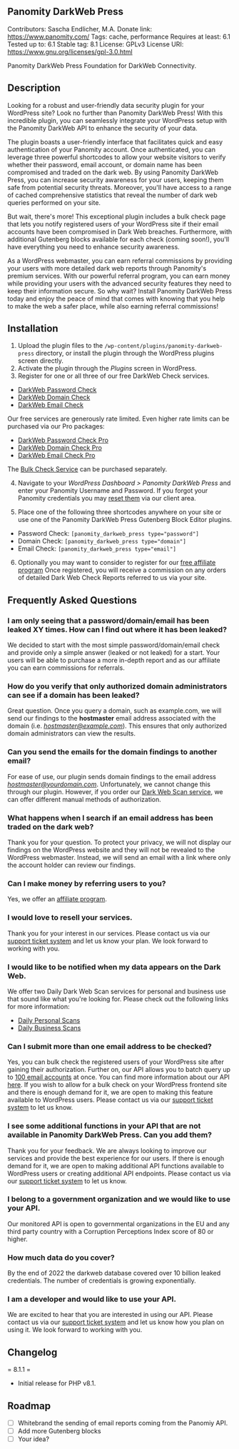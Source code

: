 ## Panomity DarkWeb Press

Contributors: Sascha Endlicher, M.A.
Donate link: https://www.panomity.com/
Tags: cache, performance
Requires at least: 6.1
Tested up to: 6.1
Stable tag: 8.1
License: GPLv3
License URI: https://www.gnu.org/licenses/gpl-3.0.html

Panomity DarkWeb Press Foundation for DarkWeb Connectivity.

## Description

Looking for a robust and user-friendly data security plugin for your WordPress site? Look no further than Panomity DarkWeb Press! With this incredible plugin, you can seamlessly integrate your WordPress setup with the Panomity DarkWeb API to enhance the security of your data.

The plugin boasts a user-friendly interface that facilitates quick and easy authentication of your Panomity account. Once authenticated, you can leverage three powerful shortcodes to allow your website visitors to verify whether their password, email account, or domain name has been compromised and traded on the dark web. By using Panomity DarkWeb Press, you can increase security awareness for your users, keeping them safe from potential security threats. Moreover, you'll have access to a range of cached comprehensive statistics that reveal the number of dark web queries performed on your site.

But wait, there's more! This exceptional plugin includes a bulk check page that lets you notify registered users of your WordPress site if their email accounts have been compromised in Dark Web breaches. Furthermore, with additional Gutenberg blocks available for each check (coming soon!), you'll have everything you need to enhance security awareness.

As a WordPress webmaster, you can earn referral commissions by providing your users with more detailed dark web reports through Panomity's premium services. With our powerful referral program, you can earn money while providing your users with the advanced security features they need to keep their information secure. So why wait? Install Panomity DarkWeb Press today and enjoy the peace of mind that comes with knowing that you help to make the web a safer place, while also earning referral commissions!

## Installation

1. Upload the plugin files to the `/wp-content/plugins/panomity-darkweb-press` directory, or install the plugin through the WordPress plugins screen directly.
2. Activate the plugin through the *Plugins* screen in WordPress.
3. Register for one or all three of our free DarkWeb Check services.
- [DarkWeb Password Check](https://support.panomity.com/?cmd=cart&action=add&id=811)
- [DarkWeb Domain Check](https://support.panomity.com/?cmd=cart&action=add&id=823)
- [DarkWeb Email Check](https://support.panomity.com/?cmd=cart&action=add&id=825)

Our free services are generously rate limited. Even higher rate limits can be purchased via our Pro packages:
- [DarkWeb Password Check Pro](https://support.panomity.com/?cmd=cart&action=add&id=822)
- [DarkWeb Domain Check Pro](https://support.panomity.com/?cmd=cart&action=add&id=824)
- [DarkWeb Email Check Pro](https://support.panomity.com/?cmd=cart&action=add&id=826)

The [Bulk Check Service](https://support.panomity.com/?cmd=cart&action=add&id=827) can be purchased separately.

4. Navigate to your *WordPress Dashboard > Panomity DarkWeb Press* and enter your Panomity Username and Password.
If you forgot your Panomity credentials you may [reset them](https://support.panomity.com/root&action=passreminder) via our client area.


5. Place one of the following three shortcodes anywhere on your site or use one of the Panomity DarkWeb Press Gutenberg Block Editor plugins.
- Password Check:
`[panomity_darkweb_press type="password"]`
- Domain Check:
`[panomity_darkweb_press type="domain"]` 
- Email Check:
`[panomity_darkweb_press type="email"]` 

6. Optionally you may want to consider to register for our [free affiliate program](https://support.panomity.com/affiliates/)
Once registered, you will receive a commission on any orders of detailed Dark Web Check Reports referred to us via your site.

## Frequently Asked Questions

### I am only seeing that a password/domain/email has been leaked XY times. How can I find out where it has been leaked?
We decided to start with the most simple password/domain/email check and provide only a simple answer (leaked or not leaked) for a start. Your users will be able to purchase a more in-depth report and as our affiliate you can earn commissions for referrals.

### How do you verify that only authorized domain administrators can see if a domain has been leaked?
Great question. Once you query a domain, such as example.com, we will send our findings to the **hostmaster** email address associated with the domain (i.e. *hostmaster@example.com*). This ensures that only authorized domain administrators can view the results.

### Can you send the emails for the domain findings to another email?
For ease of use, our plugin sends domain findings to the email address *hostmaster@yourdomain.com*. Unfortunately, we cannot change this through our plugin. However, if you order our [Dark Web Scan service](https://support.panomity.com/cart/dark-web-scans/), we can offer different manual methods of authorization.

### What happens when I search if an email address has been traded on the dark web?
Thank you for your question. To protect your privacy, we will not display our findings on the WordPress website and they will not be revealed to the WordPress webmaster. Instead, we will send an email with a link where only the account holder can review our findings.

### Can I make money by referring users to you?
Yes, we offer an [affiliate program](https://support.panomity.com/affiliates/).

### I would love to resell your services.
Thank you for your interest in our services. Please contact us via our [support ticket system](https://support.panomity.com/tickets/new/) and let us know your plan. We look forward to working with you.

### I would like to be notified when my data appears on the Dark Web.
We offer two Daily Dark Web Scan services for personal and business use that sound like what you're looking for. Please check out the following links for more information:
- [Daily Personal Scans](https://support.panomity.com/cart/dark-web-scans/?id=568)
- [Daily Business Scans](https://support.panomity.com/cart/dark-web-scans/?id=570)

### Can I submit more than one email address to be checked?
Yes, you can bulk check the registered users of your WordPress site after gaining their authorization.
Further on, our API allows you to batch query up to [100 email accounts](https://support.panomity.com/userapi#batch-query-up-to-100-user-submitted-accounts-against-dark-web-leak-db-127.) at once. You can find more information about our API [here](https://support.panomity.com/userapi). If you wish to allow for a bulk check on your WordPress frontend site and there is enough demand for it, we are open to making this feature available to WordPress users. Please contact us via our [support ticket system](https://support.panomity.com/tickets/new/) to let us know.

### I see some additional functions in your API that are not available in Panomity DarkWeb Press. Can you add them?
Thank you for your feedback. We are always looking to improve our services and provide the best experience for our users. If there is enough demand for it, we are open to making additional API functions available to WordPress users or creating additional API endpoints. Please contact us via our [support ticket system](https://support.panomity.com/tickets/new/) to let us know.

### I belong to a government organization and we would like to use your API.
Our monitored API is open to governmental organizations in the EU and any third party country with a Corruption Perceptions Index score of 80 or higher. 

### How much data do you cover?
By the end of 2022 the darkweb database covered over 10 billion leaked credentials. The number of credentials is growing exponentially.

### I am a developer and would like to use your API.
We are excited to hear that you are interested in using our API. Please contact us via our [support ticket system](https://support.panomity.com/tickets/new/) and let us know how you plan on using it. We look forward to working with you.

## Changelog

= 8.1.1 =
* Initial release for PHP v8.1.

## Roadmap
- [ ] Whitebrand the sending of email reports coming from the Panomiy API.
- [ ] Add more Gutenberg blocks
- [ ] Your idea?
